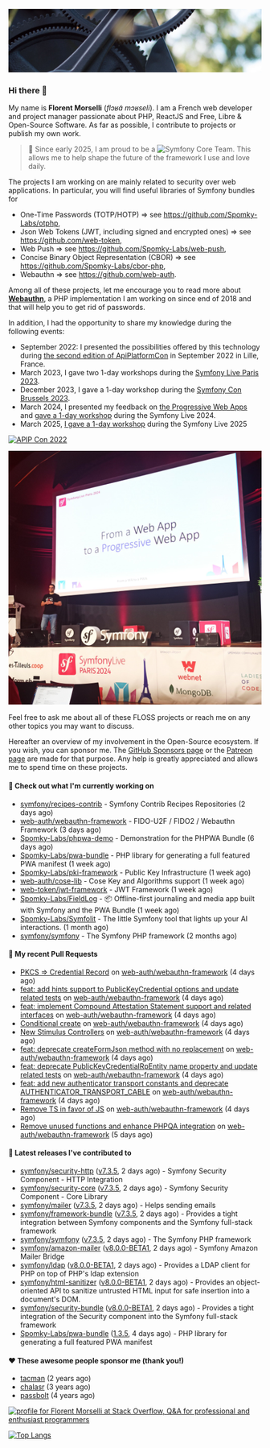 ![Cover image](1.webp)

### Hi there 👋

My name is **Florent Morselli** (*flɔʁɑ̃ mɔʁseli*). I am a French web developer and project manager passionate about PHP, ReactJS and Free, Libre & Open-Source Software.
As far as possible, I contribute to projects or publish my own work.

> 🧡 Since early 2025, I am proud to be a ![Symfony Core Team](https://img.shields.io/badge/Symfony-Core%20Team-orange?style=flat-square&logo=symfony).
> This allows me to help shape the future of the framework I use and love daily.

The projects I am working on are mainly related to security over web applications. In particular, you will find useful libraries of Symfony bundles for
* One-Time Passwords (TOTP/HOTP) => see https://github.com/Spomky-Labs/otphp,
* Json Web Tokens (JWT, including signed and encrypted ones) => see https://github.com/web-token,
* Web Push => see https://github.com/Spomky-Labs/web-push,
* Concise Binary Object Representation (CBOR) => see https://github.com/Spomky-Labs/cbor-php,
* Webauthn => see https://github.com/web-auth.

Among all of these projects, let me encourage you to read more about [**Webauthn**](https://github.com/web-auth), a PHP implementation I am working on since end of 2018 and that will help you to get rid of passwords.

In addition, I had the opportunity to share my knowledge during the following events:

* September 2022: I presented the possibilities offered by this technology during [the second edition of ApiPlatformCon](https://youtu.be/Y2_0omg1CFk) in September 2022 in Lille, France.
* March 2023, I gave two 1-day workshops during the [Symfony Live Paris 2023](https://live.symfony.com/2023-paris/workshop/maximiser-la-securite-de-vos-applications-avec-le-bundle-security).
* December 2023, I gave a 1-day workshop during the [Symfony Con Brussels 2023](https://live.symfony.com/2023-brussels-con/workshop/road-to-safer-applications).
* March 2024, I presented my feedback on [the Progressive Web Apps](https://live.symfony.com/2024-paris/schedule/de-web-app-a-progressive-web-app) and [gave a 1-day workshop](https://live.symfony.com/2024-paris/workshop#securite-amelioree-et-webauthn-avec-symfony-2) during the Symfony Live 2024.
* March 2025, [I gave a 1-day workshop](https://live.symfony.com/2025-paris/) during the Symfony Live 2025

[![APIP Con 2022](https://user-images.githubusercontent.com/1091072/191684778-b9e26104-038d-45c2-a1b3-287233d15ecc.jpg)](https://api-platform.com/con/2022/conferences/webauthn-se-debarrasser-des-mots-de-passe-definitivement/)

[![Symfony Live 2024](Symfony%20Live%202024.png)](https://symfony.com/blog/symfonylive-paris-2024-from-web-app-to-progressive-web-app)


Feel free to ask me about all of these FLOSS projects or reach me on any other topics you may want to discuss.

Hereafter an overview of my involvement in the Open-Source ecosystem.
If you wish, you can sponsor me. The [GitHub Sponsors page](https://github.com/sponsors/Spomky/) or the [Patreon page](https://www.patreon.com/FlorentMorselli) are made for that purpose. Any help is greatly appreciated and allows me to spend time on these projects.

#### 👷 Check out what I'm currently working on

- [symfony/recipes-contrib](https://github.com/symfony/recipes-contrib) - Symfony Contrib Recipes Repositories (2 days ago)
- [web-auth/webauthn-framework](https://github.com/web-auth/webauthn-framework) - FIDO-U2F / FIDO2 / Webauthn Framework (3 days ago)
- [Spomky-Labs/phpwa-demo](https://github.com/Spomky-Labs/phpwa-demo) - Demonstration for the PHPWA Bundle (6 days ago)
- [Spomky-Labs/pwa-bundle](https://github.com/Spomky-Labs/pwa-bundle) - PHP library for generating a full featured PWA manifest (1 week ago)
- [Spomky-Labs/pki-framework](https://github.com/Spomky-Labs/pki-framework) - Public Key Infrastructure (1 week ago)
- [web-auth/cose-lib](https://github.com/web-auth/cose-lib) - Cose Key and Algorithms support (1 week ago)
- [web-token/jwt-framework](https://github.com/web-token/jwt-framework) - JWT Framework (1 week ago)
- [Spomky-Labs/FieldLog](https://github.com/Spomky-Labs/FieldLog) - 📦 Offline-first journaling and media app built with Symfony and the PWA Bundle (1 week ago)
- [Spomky-Labs/Symfolit](https://github.com/Spomky-Labs/Symfolit) - The little Symfony tool that lights up your AI interactions. (1 month ago)
- [symfony/symfony](https://github.com/symfony/symfony) - The Symfony PHP framework (2 months ago)

#### 🔨 My recent Pull Requests

- [PKCS =&gt; Credential Record](https://github.com/web-auth/webauthn-framework/pull/751) on [web-auth/webauthn-framework](https://github.com/web-auth/webauthn-framework) (4 days ago)
- [feat: add hints support to PublicKeyCredential options and update related tests](https://github.com/web-auth/webauthn-framework/pull/750) on [web-auth/webauthn-framework](https://github.com/web-auth/webauthn-framework) (4 days ago)
- [feat: implement Compound Attestation Statement support and related interfaces](https://github.com/web-auth/webauthn-framework/pull/749) on [web-auth/webauthn-framework](https://github.com/web-auth/webauthn-framework) (4 days ago)
- [Conditional create](https://github.com/web-auth/webauthn-framework/pull/748) on [web-auth/webauthn-framework](https://github.com/web-auth/webauthn-framework) (4 days ago)
- [New Stimulus Controllers](https://github.com/web-auth/webauthn-framework/pull/747) on [web-auth/webauthn-framework](https://github.com/web-auth/webauthn-framework) (4 days ago)
- [feat: deprecate createFormJson method with no replacement](https://github.com/web-auth/webauthn-framework/pull/746) on [web-auth/webauthn-framework](https://github.com/web-auth/webauthn-framework) (4 days ago)
- [feat: deprecate PublicKeyCredentialRpEntity name property and update related tests](https://github.com/web-auth/webauthn-framework/pull/745) on [web-auth/webauthn-framework](https://github.com/web-auth/webauthn-framework) (4 days ago)
- [feat: add new authenticator transport constants and deprecate AUTHENTICATOR_TRANSPORT_CABLE](https://github.com/web-auth/webauthn-framework/pull/744) on [web-auth/webauthn-framework](https://github.com/web-auth/webauthn-framework) (4 days ago)
- [Remove TS in favor of JS](https://github.com/web-auth/webauthn-framework/pull/743) on [web-auth/webauthn-framework](https://github.com/web-auth/webauthn-framework) (4 days ago)
- [Remove unused functions and enhance PHPQA integration](https://github.com/web-auth/webauthn-framework/pull/741) on [web-auth/webauthn-framework](https://github.com/web-auth/webauthn-framework) (5 days ago)

#### 🔭 Latest releases I've contributed to

- [symfony/security-http](https://github.com/symfony/security-http) ([v7.3.5](https://github.com/symfony/security-http/releases/tag/v7.3.5), 2 days ago) - Symfony Security Component - HTTP Integration
- [symfony/security-core](https://github.com/symfony/security-core) ([v7.3.5](https://github.com/symfony/security-core/releases/tag/v7.3.5), 2 days ago) - Symfony Security Component - Core Library
- [symfony/mailer](https://github.com/symfony/mailer) ([v7.3.5](https://github.com/symfony/mailer/releases/tag/v7.3.5), 2 days ago) - Helps sending emails
- [symfony/framework-bundle](https://github.com/symfony/framework-bundle) ([v7.3.5](https://github.com/symfony/framework-bundle/releases/tag/v7.3.5), 2 days ago) - Provides a tight integration between Symfony components and the Symfony full-stack framework
- [symfony/symfony](https://github.com/symfony/symfony) ([v7.3.5](https://github.com/symfony/symfony/releases/tag/v7.3.5), 2 days ago) - The Symfony PHP framework
- [symfony/amazon-mailer](https://github.com/symfony/amazon-mailer) ([v8.0.0-BETA1](https://github.com/symfony/amazon-mailer/releases/tag/v8.0.0-BETA1), 2 days ago) - Symfony Amazon Mailer Bridge
- [symfony/ldap](https://github.com/symfony/ldap) ([v8.0.0-BETA1](https://github.com/symfony/ldap/releases/tag/v8.0.0-BETA1), 2 days ago) - Provides a LDAP client for PHP on top of PHP&#39;s ldap extension
- [symfony/html-sanitizer](https://github.com/symfony/html-sanitizer) ([v8.0.0-BETA1](https://github.com/symfony/html-sanitizer/releases/tag/v8.0.0-BETA1), 2 days ago) - Provides an object-oriented API to sanitize untrusted HTML input for safe insertion into a document&#39;s DOM.
- [symfony/security-bundle](https://github.com/symfony/security-bundle) ([v8.0.0-BETA1](https://github.com/symfony/security-bundle/releases/tag/v8.0.0-BETA1), 2 days ago) - Provides a tight integration of the Security component into the Symfony full-stack framework
- [Spomky-Labs/pwa-bundle](https://github.com/Spomky-Labs/pwa-bundle) ([1.3.5](https://github.com/Spomky-Labs/pwa-bundle/releases/tag/1.3.5), 4 days ago) - PHP library for generating a full featured PWA manifest

#### ❤️ These awesome people sponsor me (thank you!)

- [tacman](https://github.com/tacman) (2 years ago)
- [chalasr](https://github.com/chalasr) (3 years ago)
- [passbolt](https://github.com/passbolt) (4 years ago)

<a href="https://stackoverflow.com/users/2157818/florent-morselli"><img src="https://stackoverflow.com/users/flair/2157818.png" width="208" height="58" alt="profile for Florent Morselli at Stack Overflow, Q&amp;A for professional and enthusiast programmers" title="profile for Florent Morselli at Stack Overflow, Q&amp;A for professional and enthusiast programmers"></a>

[![Top Langs](https://wakatime.com/share/@Spomky/aa41d408-c524-4a5f-936d-0b9446698abd.svg)](https://wakatime.com/@Spomky)
